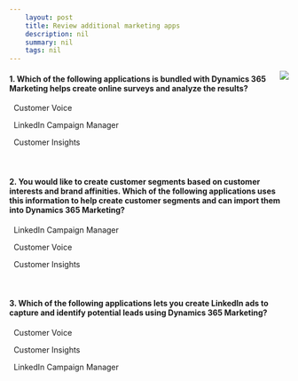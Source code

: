 ```yaml
---
    layout: post
    title: Review additional marketing apps 
    description: nil
    summary: nil
    tags: nil
---
```



 <a target="_blank" href="https://docs.microsoft.com/en-us/learn/modules/review-additional-marketing-apps/6-knowledge-check/"><i class="fas fa-external-link-alt"></i> </a>
 <img align="right" src="https://docs.microsoft.com/en-us/learn/achievements/generic-badge.svg">
####  1. Which of the following applications is bundled with Dynamics 365 Marketing helps create online surveys and analyze the results?


<i class='fas fa-check-square' style='color: Dodgerblue;'></i> &nbsp;&nbsp;Customer Voice

<i class='far fa-square'></i> &nbsp;&nbsp;LinkedIn Campaign Manager

<i class='far fa-square'></i> &nbsp;&nbsp;Customer Insights
<br />
<br />
<br />

####  2. You would like to create customer segments based on customer interests and brand affinities. Which of the following applications uses this information to help create customer segments and can import them into Dynamics 365 Marketing?


<i class='far fa-square'></i> &nbsp;&nbsp;LinkedIn Campaign Manager

<i class='far fa-square'></i> &nbsp;&nbsp;Customer Voice

<i class='fas fa-check-square' style='color: Dodgerblue;'></i> &nbsp;&nbsp;Customer Insights
<br />
<br />
<br />

####  3. Which of the following applications lets you create LinkedIn ads to capture and identify potential leads using Dynamics 365 Marketing?


<i class='far fa-square'></i> &nbsp;&nbsp;Customer Voice

<i class='far fa-square'></i> &nbsp;&nbsp;Customer Insights

<i class='fas fa-check-square' style='color: Dodgerblue;'></i> &nbsp;&nbsp;LinkedIn Campaign Manager
<br />
<br />
<br />
